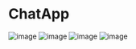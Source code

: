 # ChatApp

![image](https://user-images.githubusercontent.com/94411717/179015358-1c98f3b5-899d-4d62-8f8c-b66c8fdf161f.png)
![image](https://user-images.githubusercontent.com/94411717/179015999-cd67c4f8-7449-4db7-b3e2-a08afdfe3423.png)
![image](https://user-images.githubusercontent.com/94411717/179016153-e38352b9-ad22-4e3d-80c5-f403f3008ea6.png)
![image](https://user-images.githubusercontent.com/94411717/179016194-5bebd563-35f4-42f3-bd97-01a6d430eb66.png)

